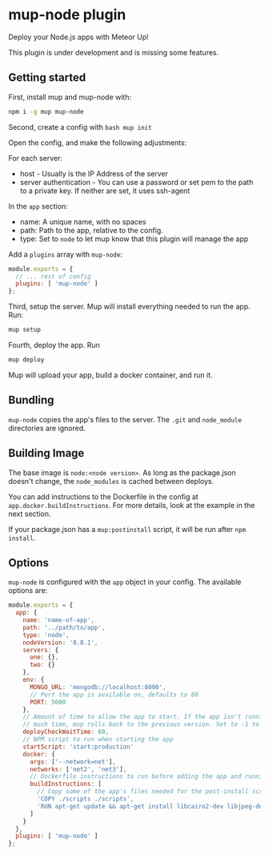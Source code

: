 # mup-node plugin

Deploy your Node.js apps with Meteor Up!

This plugin is under development and is missing some features.

## Getting started

First, install mup and mup-node with:

```bash
npm i -g mup mup-node
```

Second, create a config with
``bash
mup init
``

Open the config, and make the following adjustments:

For each server:
- host - Usually is the IP Address of the server
- server authentication - You can use a password or set pem to the path to a private key. If neither are set, it uses ssh-agent

In the `app` section:

- name: A unique name, with no spaces
- path: Path to the app, relative to the config.
- type: Set to `node` to let mup know that this plugin will manage the app

Add a `plugins` array with `mup-node`:

```js
module.exports = {
  // ... rest of config
  plugins: [ 'mup-node' ]
};
```

Third, setup the server. Mup will install everything needed to run the app. Run:

```bash
mup setup
```

Fourth, deploy the app. Run

```bash
mup deploy
```

Mup will upload your app, build a docker container, and run it.

## Bundling

`mup-node` copies the app's files to the server. The `.git` and `node_module` directories are ignored.

## Building Image

The base image is `node:<node version>`. As long as the package.json doesn't change, the `node_modules` is cached between deploys.

You can add instructions to the Dockerfile in the config at `app.docker.buildInstructions`. For more details, look at the example in the next section.

If your package.json has a `mup:postinstall` script, it will be run after `npm install`.

## Options

`mup-node` is configured with the `app` object in your config. The available options are:

```js
module.exports = {
  app: {
    name: 'name-of-app',
    path: '../path/to/app',
    type: 'node',
    nodeVersion: '8.8.1',
    servers: {
      one: {},
      two: {}
    },
    env: {
      MONGO_URL: 'mongodb://localhost:8000',
      // Port the app is available on, defaults to 80
      PORT: 5000
    },
    // Amount of time to allow the app to start. If the app isn't running within this
    // much time, mup rolls back to the previous version. Set to -1 to disable.
    deployCheckWaitTime: 60,
    // NPM script to run when starting the app
    startScript: 'start:production'
    docker: {
      args: ['--network=net'],
      networks: ['net2', 'net3'],
      // Dockerfile instructions to run before adding the app and running `npm install`
      buildInstructions: [
        // Copy some of the app's files needed for the post-install script
        'COPY ./scripts ./scripts',
        'RUN apt-get update && apt-get install libcairo2-dev libjpeg-dev libpango1.0-dev libgif-dev build-essential g++ -y',
      ]
    }
  },
  plugins: [ 'mup-node' ]
};
```
